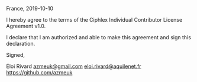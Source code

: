 France, 2019-10-10

I hereby agree to the terms of the Ciphlex Individual Contributor License
Agreement v1.0.

I declare that I am authorized and able to make this agreement and sign this
declaration.

Signed,

Éloi Rivard azmeuk@gmail.com eloi.rivard@aquilenet.fr https://github.com/azmeuk

